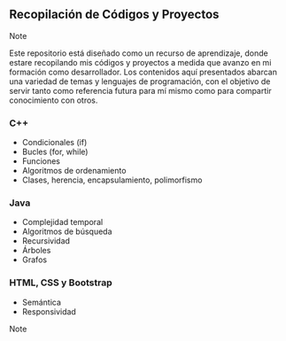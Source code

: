 ## Recopilación de Códigos y Proyectos

> [!NOTE]
> Este repositorio está diseñado como un recurso de aprendizaje, donde estare recopilando mis códigos y proyectos a medida que avanzo en mi formación como desarrollador. Los contenidos aquí presentados abarcan una variedad de temas y lenguajes de programación, con el objetivo de servir tanto como referencia futura para mí mismo como para compartir conocimiento con otros.

### C++
- Condicionales (if)
- Bucles (for, while)
- Funciones
- Algoritmos de ordenamiento
- Clases, herencia, encapsulamiento, polimorfismo

### Java
- Complejidad temporal
- Algoritmos de búsqueda
- Recursividad
- Árboles
- Grafos

### HTML, CSS y Bootstrap
- Semántica
- Responsividad

>[!NOTE]
> 
